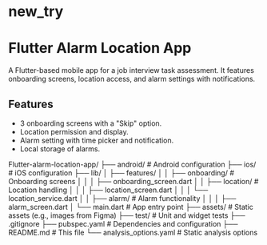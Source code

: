 # new_try

# Flutter Alarm Location App

A Flutter-based mobile app for a job interview task assessment. It features onboarding screens, location access, and alarm settings with notifications.

## Features
- 3 onboarding screens with a "Skip" option.
- Location permission and display.
- Alarm setting with time picker and notification.
- Local storage of alarms.

Flutter-alarm-location-app/
├── android/              # Android configuration
├── ios/                  # iOS configuration
├── lib/
│   ├── features/
│   │   ├── onboarding/   # Onboarding screens
│   │   │   ├── onboarding_screen.dart
│   │   ├── location/     # Location handling
│   │   │   ├── location_screen.dart
│   │   │   └── location_service.dart
│   │   ├── alarm/        # Alarm functionality
│   │   │   ├── alarm_screen.dart
│   └── main.dart         # App entry point
├── assets/               # Static assets (e.g., images from Figma)
├── test/                 # Unit and widget tests
├── .gitignore
├── pubspec.yaml          # Dependencies and configuration
├── README.md             # This file
└── analysis_options.yaml # Static analysis options
